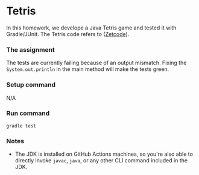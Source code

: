 # Tetris
In this homework, we develope a Java Tetris game and tested it with Gradle/JUnit. The Tetris code refers to ([Zetcode](https://zetcode.com/javagames/tetris/)).

### The assignment
The tests are currently failing because of an output mismatch. Fixing the `System.out.println` in the main method will make the tests green.

### Setup command
N/A

### Run command
`gradle test`

### Notes
- The JDK is installed on GitHub Actions machines, so you're also able to directly invoke `javac`, `java`, or any other CLI command included in the JDK. 
